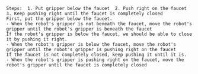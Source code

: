
    Steps:  1. Put gripper below the faucet  2. Push right on the faucet  3. Keep pushing right until the faucet is completely closed 
    First, put the gripper below the faucet.
    - When the robot's gripper is not beneath the faucet, move the robot's gripper until the robot's gripper is beneath the faucet
    If the robot's gripper is below the faucet, we should be able to close it by pushing it right.
    - When the robot's gripper is below the faucet, move the robot's gripper until the robot's gripper is pushing right on the faucet
    If the faucet is not completely closed, keep pushing it until it is.
    - When the robot's gripper is pushing right on the faucet, move the robot's gripper until the faucet is completely closed